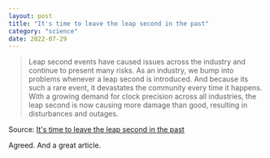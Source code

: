 ```yaml
---
layout: post
title: "It's time to leave the leap second in the past"
category: "science"
date: 2022-07-29
---
```


>Leap second events have caused issues across the industry and continue to present many risks. As an industry, we bump into problems whenever a leap second is introduced. And because its such a rare event, it devastates the community every time it happens. With a growing demand for clock precision across all industries, the leap second is now causing more damage than good, resulting in disturbances and outages.

Source: [It's time to leave the leap second in the past](https://engineering.fb.com/2022/07/25/production-engineering/its-time-to-leave-the-leap-second-in-the-past/)

Agreed.  And a great article.
